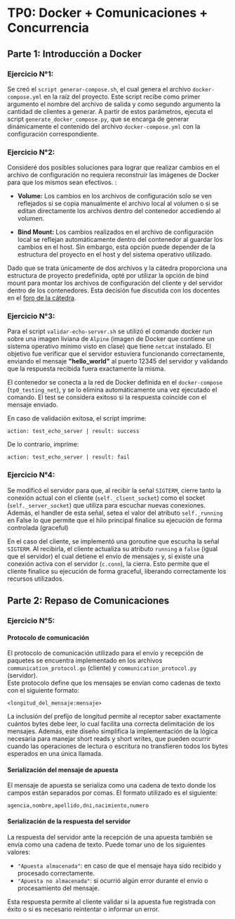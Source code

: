 # TP0: Docker + Comunicaciones + Concurrencia

## Parte 1: Introducción a Docker

### Ejercicio N°1:

Se creó el `script generar-compose.sh`, el cual genera el archivo `docker-compose.yml` en la raíz del proyecto. Este script recibe como primer argumento el nombre del archivo de salida y como segundo argumento la cantidad de clientes a generar. A partir de estos parámetros, ejecuta el script `generate_docker_compose.py`, que se encarga de generar dinámicamente el contenido del archivo `docker-compose.yml` con la configuración correspondiente.

### Ejercicio N°2:
Consideré dos posibles soluciones para lograr que realizar cambios en el archivo de configuración no requiera reconstruír las imágenes de Docker para que los mismos sean efectivos. :

+ **Volume:** Los cambios en los archivos de configuración solo se ven reflejados si se copia manualmente el archivo local al volumen o si se editan directamente los archivos dentro del contenedor accediendo al volumen.

+ **Bind Mount:** Los cambios realizados en el archivo de configuración local se reflejan automáticamente dentro del contenedor al guardar los cambios en el host. Sin embargo, esta opción puede depender de la estructura del proyecto en el host y del sistema operativo utilizado.

Dado que se trata únicamente de dos archivos y la cátedra proporciona una estructura de proyecto predefinida, opté por utilizar la opción de bind mount para montar los archivos de configuración del cliente y del servidor dentro de los contenedores. Esta decisión fue discutida con los docentes en el [foro de la cátedra](https://campusgrado.fi.uba.ar/mod/forum/discuss.php?d=29503).

### Ejercicio N°3:
Para el script `validar-echo-server.sh` se utilizó el comando docker run sobre una imagen liviana de `Alpine` (imagen de Docker que contiene un sistema operativo mínimo visto en clase) que tiene `netcat` instalado. El objetivo fue verificar que el servidor estuviera funcionando correctamente, enviando el mensaje **"hello_world"** al puerto 12345 del servidor y validando que la respuesta recibida fuera exactamente la misma.

El contenedor se conecta a la red de Docker definida en el `docker-compose` (`tp0_testing_net`), y se lo elimina automáticamente una vez ejecutado el comando. El test se considera exitoso si la respuesta coincide con el mensaje enviado.

En caso de validación exitosa, el script imprime:

```
action: test_echo_server | result: success
```

De lo contrario, imprime:

```
action: test_echo_server | result: fail
```


### Ejercicio N°4:
Se modificó el servidor para que, al recibir la señal `SIGTERM`, cierre tanto la conexión actual con el cliente (`self._client_socket`) como el socket (`self._server_socket`) que utiliza para escuchar nuevas conexiones. Además, el handler de esta señal, setea el valor del atributo `self._running` en False lo que permite que el hilo principal finalice su ejecución de forma controlada (graceful)

En el caso del cliente, se implementó una goroutine que escucha la señal `SIGTERM`. Al recibirla, el cliente actualiza su atributo `running` a `false` (igual que el servidor) el cual detiene el envío de mensajes y, si existe una conexión activa con el servidor (`c.conn`), la cierra. Esto permite que el cliente finalice su ejecución de forma graceful, liberando correctamente los recursos utilizados.

## Parte 2: Repaso de Comunicaciones

### Ejercicio N°5:
#### Protocolo de comunicación

El protocolo de comunicación utilizado para el envío y recepción de paquetes se encuentra implementado en los archivos `communication_protocol.go` (cliente) y `communication_protocol.py` (servidor).  
Este protocolo define que los mensajes se envían como cadenas de texto con el siguiente formato:

```
<longitud_del_mensaje:mensaje>
```

La inclusión del prefijo de longitud permite al receptor saber exactamente cuántos bytes debe leer, lo cual facilita una correcta delimitación de los mensajes.
Además, este diseño simplifica la implementación de la lógica necesaria para manejar short reads y short writes, que pueden ocurrir cuando las operaciones de lectura o escritura no transfieren todos los bytes esperados en una única llamada.

#### Serialización del mensaje de apuesta

El mensaje de apuesta se serializa como una cadena de texto donde los campos están separados por comas. El formato utilizado es el siguiente:

```
agencia,nombre,apellido,dni,nacimiento,numero
```

#### Serialización de la respuesta del servidor

La respuesta del servidor ante la recepción de una apuesta también se envía como una cadena de texto. Puede tomar uno de los siguientes valores:

- `"Apuesta almacenada"`: en caso de que el mensaje haya sido recibido y procesado correctamente.
- `"Apuesta no almacenada"`: si ocurrió algún error durante el envío o procesamiento del mensaje.

Esta respuesta permite al cliente validar si la apuesta fue registrada con éxito o si es necesario reintentar o informar un error.
